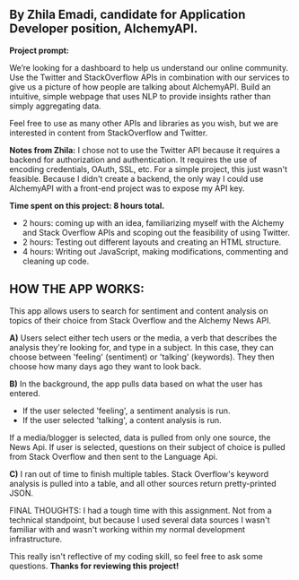 ## By Zhila Emadi, candidate for Application Developer position, AlchemyAPI. 
**Project prompt:**

We’re looking for a dashboard to help us understand our online community. Use the Twitter and StackOverflow APIs in combination with our services to give us a picture of how people are talking about AlchemyAPI. Build an intuitive, simple webpage that uses NLP to provide insights rather than simply aggregating data.

Feel free to use as many other APIs and libraries as you wish, but we are interested in content from StackOverflow and Twitter.

**Notes from Zhila:**
I chose not to use the Twitter API because it requires a backend for authorization and authentication. It requires the use of encoding credentials, OAuth, SSL, etc. For a simple project, this just wasn't feasible. Because I didn't create a backend, the only way I could use AlchemyAPI with a front-end project was to expose my API key.


**Time spent on this project: 8 hours total.** 
 - 	2 hours: coming up with an idea, familiarizing myself with the Alchemy and Stack Overflow APIs and scoping out the feasibility of using Twitter.
 - 	2 hours: Testing out different layouts and creating an HTML structure.
 - 	4 hours: Writing out JavaScript, making modifications, commenting and cleaning up code.

HOW THE APP WORKS:
------------------

This app allows users to search for sentiment and content analysis on topics of their choice from Stack Overflow and the Alchemy News API.

**A)** Users select either tech users or the media, a verb that describes the analysis they're looking for, and type in a subject. In this case, they can choose between 'feeling' (sentiment) or 'talking' (keywords). They then choose how many days ago they want to look back.

**B)** In the background, the app pulls data based on what the user has entered.

 - 	If the user selected 'feeling', a sentiment analysis is run. 
 - 	If the user selected 'talking', a content analysis is run.
 
If a media/blogger is selected, data is pulled from only one source, the News Api. 
If user is selected, questions on their subject of choice is pulled from Stack Overflow and then sent to the Language Api.

**C)** I ran out of time to finish multiple tables. Stack Overflow's keyword analysis is pulled into a table, and all other sources return pretty-printed JSON.

FINAL THOUGHTS:
I had a tough time with this assignment. Not from a technical standpoint, but because I used several data sources I wasn't familiar with and wasn't working within my normal development infrastructure. 

This really isn't reflective of my coding skill, so feel free to ask some questions. 
**Thanks for reviewing this project!**
